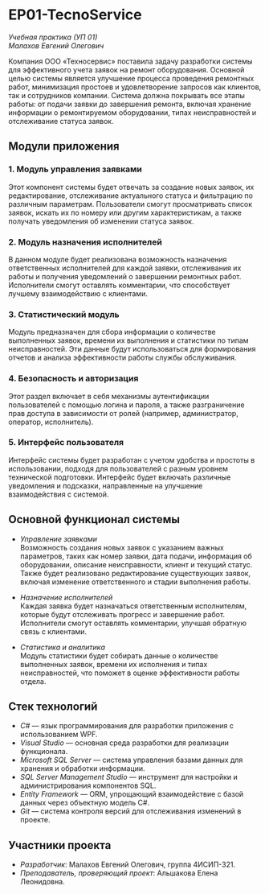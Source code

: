 # EP01-TecnoService
*Учебная практика (УП 01)*  
*Малахов Евгений Олегович*

Компания ООО «Техносервис» поставила задачу разработки системы для эффективного учета заявок на ремонт оборудования. Основной целью системы является улучшение процесса проведения ремонтных работ, минимизация простоев и удовлетворение запросов как клиентов, так и сотрудников компании. Система должна покрывать все этапы работы: от подачи заявки до завершения ремонта, включая хранение информации о ремонтируемом оборудовании, типах неисправностей и отслеживание статуса заявок.

## Модули приложения

### 1. Модуль управления заявками
Этот компонент системы будет отвечать за создание новых заявок, их редактирование, отслеживание актуального статуса и фильтрацию по различным параметрам. Пользователи смогут просматривать список заявок, искать их по номеру или другим характеристикам, а также получать уведомления об изменении статуса заявок.

### 2. Модуль назначения исполнителей
В данном модуле будет реализована возможность назначения ответственных исполнителей для каждой заявки, отслеживания их работы и получения уведомлений о завершении ремонтных работ. Исполнители смогут оставлять комментарии, что способствует лучшему взаимодействию с клиентами.

### 3. Статистический модуль
Модуль предназначен для сбора информации о количестве выполненных заявок, времени их выполнения и статистики по типам неисправностей. Эти данные будут использоваться для формирования отчетов и анализа эффективности работы службы обслуживания.

### 4. Безопасность и авторизация
Этот раздел включает в себя механизмы аутентификации пользователей с помощью логина и пароля, а также разграничение прав доступа в зависимости от ролей (например, администратор, оператор, исполнитель).

### 5. Интерфейс пользователя
Интерфейс системы будет разработан с учетом удобства и простоты в использовании, подходя для пользователей с разным уровнем технической подготовки. Интерфейс будет включать различные уведомления и подсказки, направленные на улучшение взаимодействия с системой.

## Основной функционал системы

- *Управление заявками*  
Возможность создания новых заявок с указанием важных параметров, таких как номер заявки, дата подачи, информация об оборудовании, описание неисправности, клиент и текущий статус. Также будет реализовано редактирование существующих заявок, включая изменение ответственного и стадии выполнения работы.

- *Назначение исполнителей*  
Каждая заявка будет назначаться ответственным исполнителям, которые будут отслеживать прогресс и завершение работ. Исполнители смогут оставлять комментарии, улучшая обратную связь с клиентами.

- *Статистика и аналитика*  
Модуль статистики будет собирать данные о количестве выполненных заявок, времени их исполнения и типах неисправностей, что поможет в оценке эффективности работы отдела.

## Стек технологий

- *C#* — язык программирования для разработки приложения с использованием WPF.
- *Visual Studio* — основная среда разработки для реализации функционала.
- *Microsoft SQL Server* — система управления базами данных для хранения и обработки информации.
- *SQL Server Management Studio* — инструмент для настройки и администрирования компонентов SQL.
- *Entity Framework* — ORM, упрощающий взаимодействие с базой данных через объектную модель C#.
- *Git* — система контроля версий для отслеживания изменений в проекте.

## Участники проекта

- *Разработчик*: Малахов Евгений Олегович, группа 4ИСИП-321.
- *Преподаватель, проверяющий проект*: Альшакова Елена Леонидовна.
